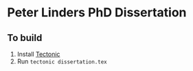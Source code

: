 # Peter Linders PhD Dissertation

## To build

1. Install [Tectonic](https://tectonic-typesetting.github.io/en-US/)
2. Run `tectonic dissertation.tex`
